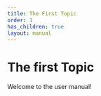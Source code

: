 ```yaml
---
title: The First Topic
order: 1
has_children: true
layout: manual
---
```


# The first Topic

Welcome to the user manual!
